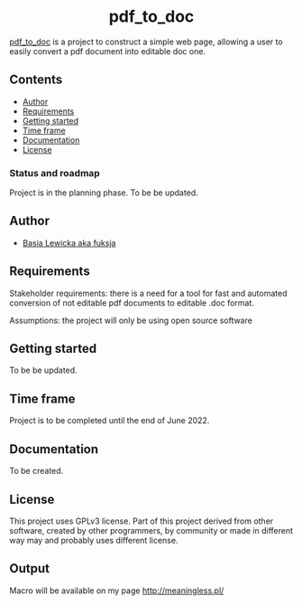 <h1 align="center"> pdf_to_doc</h1>


[pdf_to_doc]( https://github.com/fuksja/pdf_to_doc) is a project to construct a simple web page, allowing a user to easily convert a pdf document into editable doc one.

## Contents
- [Author](#author)
- [Requirements](#requirements)
- [Getting started](#getting-started)
- [Time frame](#time-frame)
- [Documentation](#documentation)
- [License](#license)

### Status and roadmap
Project is in the planning phase. To be be updated.

## Author
- [Basia Lewicka aka fuksja](https://github.com/fuksja)

## Requirements
Stakeholder requirements: there is a need for a tool for fast and automated conversion of not editable pdf documents to editable .doc format.

Assumptions: the project will only be using open source software

## Getting started
To be be updated.

## Time frame
Project is to be completed until the end of June 2022.

## Documentation
To be created.

## License
This project uses GPLv3 license. Part of this project derived from other software, created by other programmers, by community or made in different way may and probably uses different license.

## Output

Macro will be available on my page http://meaningless.pl/
